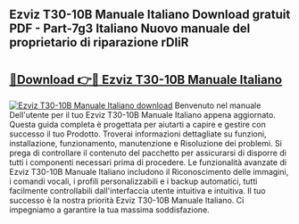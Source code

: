 ## Ezviz T30-10B Manuale Italiano Download gratuit PDF - Part-7g3 Italiano Nuovo manuale del proprietario di riparazione rDIiR

# <h2><a href="http://dfe2ajj.blite.top/?on=Ezviz+T30-10B+Manuale+Italiano">🔗Download 👉🔴 Ezviz T30-10B Manuale Italiano</a></h2>

[![Ezviz T30-10B Manuale Italiano download](https://i.imgur.com/lujVjoI.png)](http://dfe2ajj.blite.top/?on=Ezviz+T30-10B+Manuale+Italiano)
Benvenuto nel manuale Dell'utente per il tuo Ezviz T30-10B Manuale Italiano appena aggiornato. Questa guida completa è progettata per aiutarti a capire e gestire con successo il tuo Prodotto. Troverai informazioni dettagliate su funzioni, installazione, funzionamento, manutenzione e Risoluzione dei problemi. Si prega di controllare il contenuto del pacchetto per assicurarsi di disporre di tutti i componenti necessari prima di procedere. Le funzionalità avanzate di Ezviz T30-10B Manuale Italiano includono il Riconoscimento delle immagini, i comandi vocali, i profili personalizzabili e i backup automatici, tutti facilmente controllabili dall'interfaccia utente intuitiva e intuitiva. Il tuo successo è la nostra priorità Ezviz T30-10B Manuale Italiano. Ci impegniamo a garantire la tua massima soddisfazione.
